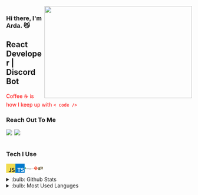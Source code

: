 <img src="https://media.giphy.com/media/cLBAke8IJbxmEqGdrf/giphy.gif" align="right" width="400" height="250">

### Hi there, I'm Arda. :smirk_cat:

## React Developer | Discord Bot

<font color="red"> Coffee ☕ is how I keep up with `< code />`</font>

### Reach Out To Me

[<img width="22" src="https://unpkg.com/simple-icons@v6/icons/discord].svg" align="left" />][discord]
[<img width="22" src="https://unpkg.com/simple-icons@v6/icons/instagram].svg" align="left" />][instagram]

<br />
<br />

### Tech I Use

<img align="left" src="https://raw.githubusercontent.com/github/explore/80688e429a7d4ef2fca1e82350fe8e3517d3494d/topics/javascript/javascript.png" width="25" height="25">
<img align="left"  src="https://raw.githubusercontent.com/github/explore/80688e429a7d4ef2fca1e82350fe8e3517d3494d/topics/typescript/typescript.png" width="25" height="25">
<img align="left"  src="https://raw.githubusercontent.com/github/explore/80688e429a7d4ef2fca1e82350fe8e3517d3494d/topics/mongodb/mongodb.png" width="25" height="25">
<img align="left"  src="https://raw.githubusercontent.com/github/explore/80688e429a7d4ef2fca1e82350fe8e3517d3494d/topics/git/git.png" width="25" height="25">

<br />
<br />


<details>
<summary>:bulb: Github Stats</summary>
<img src="https://github-readme-stats.vercel.app/api?username=Lewanch&theme=radical" >
</details>

<details>
<summary>:bulb: Most Used Languges</summary>
<img src="https://github-readme-stats.vercel.app/api/top-langs/?username=Lewanch&layout=compact" >
</details>

[discord]: https://discord.gg/249
[instagram]: https://www.instagram.com/ardakeskinvl
